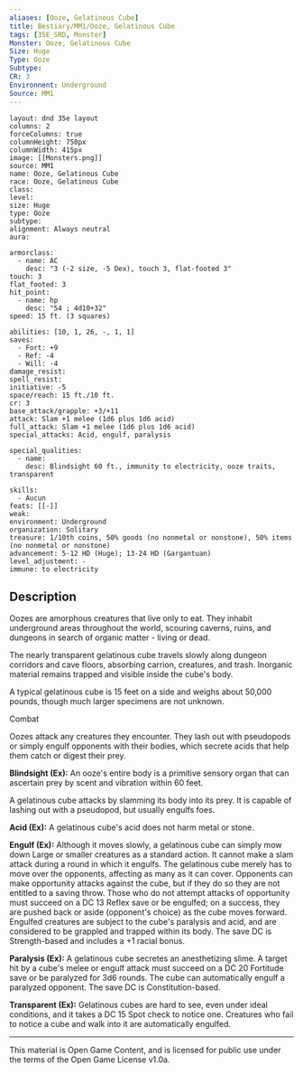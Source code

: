 ```yaml
---
aliases: [Ooze, Gelatinous Cube]
title: Bestiary/MM1/Ooze, Gelatinous Cube
tags: [35E_SRD, Monster]
Monster: Ooze, Gelatinous Cube
Size: Huge
Type: Ooze
Subtype: 
CR: 3
Environnent: Underground
Source: MM1
---
```


```statblock
layout: dnd 35e layout
columns: 2
forceColumns: true
columnHeight: 750px
columnWidth: 415px
image: [[Monsters.png]]
source: MM1
name: Ooze, Gelatinous Cube
race: Ooze, Gelatinous Cube
class: 
level: 
size: Huge
type: Ooze
subtype: 
alignment: Always neutral
aura: 

armorclass:
  - name: AC
    desc: "3 (-2 size, -5 Dex), touch 3, flat-footed 3"
touch: 3
flat_footed: 3
hit_point:
  - name: hp
    desc: "54 ; 4d10+32"
speed: 15 ft. (3 squares)

abilities: [10, 1, 26, -, 1, 1]
saves:
  - Fort: +9
  - Ref: -4
  - Will: -4
damage_resist: 
spell_resist: 
initiative: -5
space/reach: 15 ft./10 ft.
cr: 3
base_attack/grapple: +3/+11
attack: Slam +1 melee (1d6 plus 1d6 acid)
full_attack: Slam +1 melee (1d6 plus 1d6 acid)
special_attacks: Acid, engulf, paralysis

special_qualities:
  - name: 
    desc: Blindsight 60 ft., immunity to electricity, ooze traits, transparent

skills:
  - Aucun
feats: [[-]]
weak: 
environment: Underground
organization: Solitary
treasure: 1/10th coins, 50% goods (no nonmetal or nonstone), 50% items (no nonmetal or nonstone)
advancement: 5-12 HD (Huge); 13-24 HD (Gargantuan)
level_adjustment: -
immune: to electricity
```

## Description

<p>Oozes are amorphous creatures that live only to eat. They inhabit underground areas throughout the world, scouring caverns, ruins, and dungeons in search of organic matter - living or dead.</p>
<p>The nearly transparent gelatinous cube travels slowly along dungeon corridors and cave floors, absorbing carrion, creatures, and trash. Inorganic material remains trapped and visible inside the cube's body.</p>
<p>A typical gelatinous cube is 15 feet on a side and weighs about 50,000 pounds, though much larger specimens are not unknown.</p>
<p>Combat</p>
<p>Oozes attack any creatures they encounter. They lash out with pseudopods or simply engulf opponents with their bodies, which secrete acids that help them catch or digest their prey.</p>
<p>
            <b>Blindsight (Ex):</b> An ooze's entire body is a primitive sensory organ that can ascertain prey by scent and vibration within 60 feet.</p>
<p>A gelatinous cube attacks by slamming its body into its prey. It is capable of lashing out with a pseudopod, but usually engulfs foes.</p>
<p>
            <b>Acid (Ex):</b> A gelatinous cube's acid does not harm metal or stone.</p>
<p>
            <b>Engulf (Ex):</b> Although it moves slowly, a gelatinous cube can simply mow down Large or smaller creatures as a standard action. It cannot make a slam attack during a round in which it engulfs. The gelatinous cube merely has to move over the opponents, affecting as many as it can cover. Opponents can make opportunity attacks against the cube, but if they do so they are not entitled to a saving throw. Those who do not attempt attacks of opportunity must succeed on a DC 13 Reflex save or be engulfed; on a success, they are pushed back or aside (opponent's choice) as the cube moves forward. Engulfed creatures are subject to the cube's paralysis and acid, and are considered to be grappled and trapped within its body. The save DC is Strength-based and includes a +1 racial bonus.</p>
<p>
            <b>Paralysis (Ex):</b> A gelatinous cube secretes an anesthetizing slime. A target hit by a cube's melee or engulf attack must succeed on a DC 20 Fortitude save or be paralyzed for 3d6 rounds. The cube can automatically engulf a paralyzed opponent. The save DC is Constitution-based.</p>
<p>
            <b>Transparent (Ex):</b> Gelatinous cubes are hard to see, even under ideal conditions, and it takes a DC 15 Spot check to notice one. Creatures who fail to notice a cube and walk into it are automatically engulfed.</p>

---

This material is Open Game Content, and is licensed for public use under
the terms of the Open Game License v1.0a.
